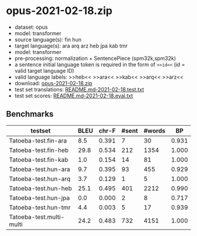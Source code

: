 # opus-2021-02-18.zip

* dataset: opus
* model: transformer
* source language(s): fin hun
* target language(s): ara arq arz heb jpa kab tmr
* model: transformer
* pre-processing: normalization + SentencePiece (spm32k,spm32k)
* a sentence initial language token is required in the form of `>>id<<` (id = valid target language ID)
* valid language labels: >>heb<< >>ara<< >>kab<< >>arq<< >>arz<<
* download: [opus-2021-02-18.zip](https://object.pouta.csc.fi/Tatoeba-MT-models/fiu-afa/opus-2021-02-18.zip)
* test set translations: [README.md-2021-02-18.test.txt](https://object.pouta.csc.fi/Tatoeba-MT-models/fiu-afa/README.md-2021-02-18.test.txt)
* test set scores: [README.md-2021-02-18.eval.txt](https://object.pouta.csc.fi/Tatoeba-MT-models/fiu-afa/README.md-2021-02-18.eval.txt)

## Benchmarks

| testset | BLEU  | chr-F | #sent | #words | BP |
|---------|-------|-------|-------|--------|----|
| Tatoeba-test.fin-ara 	| 8.5 	| 0.391 	| 7 	| 30 	| 0.931 |
| Tatoeba-test.fin-heb 	| 29.8 	| 0.534 	| 212 	| 1354 	| 1.000 |
| Tatoeba-test.fin-kab 	| 1.0 	| 0.154 	| 14 	| 81 	| 1.000 |
| Tatoeba-test.hun-ara 	| 9.7 	| 0.395 	| 93 	| 455 	| 0.929 |
| Tatoeba-test.hun-arq 	| 3.7 	| 0.129 	| 1 	| 5 	| 1.000 |
| Tatoeba-test.hun-heb 	| 25.1 	| 0.495 	| 401 	| 2212 	| 0.990 |
| Tatoeba-test.hun-jpa 	| 0.0 	| 0.000 	| 2 	| 8 	| 0.717 |
| Tatoeba-test.hun-tmr 	| 4.4 	| 0.003 	| 5 	| 17 	| 0.939 |
| Tatoeba-test.multi-multi 	| 24.2 	| 0.483 	| 732 	| 4151 	| 1.000 |

